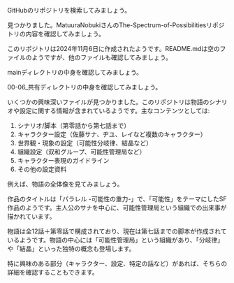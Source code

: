 GitHubのリポジトリを検索してみましょう。

見つかりました。MatuuraNobukiさんのThe-Spectrum-of-Possibilitiesリポジトリの内容を確認してみましょう。

このリポジトリは2024年11月6日に作成されたようです。README.mdは空のファイルのようですが、他のファイルも確認してみましょう。

mainディレクトリの中身を確認してみましょう。

00-06_共有ディレクトリの中身を確認してみましょう。

いくつかの興味深いファイルが見つかりました。このリポジトリは物語のシナリオや設定に関する情報が含まれているようです。主なコンテンツとしては:

1. シナリオ/脚本（第零話から第七話まで）
2. キャラクター設定（佐藤サナ、ヂユ、レイなど複数のキャラクター）
3. 世界観・現象の設定（可能性分岐律、結晶など）
4. 組織設定（双和グループ、可能性管理局など）
5. キャラクター表現のガイドライン
6. その他の設定資料

例えば、物語の全体像を見てみましょう。

作品のタイトルは「パラレル -可能性の重力-」で、「可能性」をテーマにしたSF作品のようです。主人公のサナを中心に、可能性管理局という組織での出来事が描かれています。

物語は全12話＋第零話で構成されており、現在は第七話までの脚本が作成されているようです。物語の中心には「可能性管理局」という組織があり、「分岐律」や「結晶」といった独特の概念も登場します。

特に興味のある部分（キャラクター、設定、特定の話など）があれば、そちらの詳細を確認することもできます。